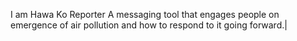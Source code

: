 I am Hawa Ko Reporter
A messaging tool that engages people on emergence of air pollution and how to respond to it going forward.|